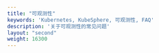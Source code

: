 ```yaml
---
title: "可观测性"
keywords: 'Kubernetes, KubeSphere, 可观测性, FAQ'
description: '关于可观测性的常见问题'
layout: "second"
weight: 16300
---
```

